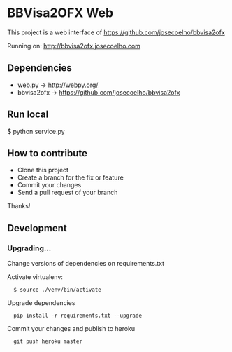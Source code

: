 BBVisa2OFX Web
==============

This project is a web interface of
https://github.com/josecoelho/bbvisa2ofx

Running on: http://bbvisa2ofx.josecoelho.com


Dependencies
------------

* web.py -> http://webpy.org/
* bbvisa2ofx -> https://github.com/josecoelho/bbvisa2ofx


Run local
------------

$ python service.py

How to contribute
------------------
- Clone this project
- Create a branch for the fix or feature
- Commit your changes
- Send a pull request of your branch

Thanks!

Development
-------------

### Upgrading...

Change versions of dependencies on requirements.txt

Activate virtualenv:
```
  $ source ./venv/bin/activate
```

Upgrade dependencies
```
  pip install -r requirements.txt --upgrade
```

Commit your changes and publish to heroku
```
  git push heroku master
```
